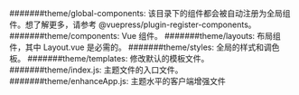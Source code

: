 #######theme/global-components: 该目录下的组件都会被自动注册为全局组件。想了解更多，请参考 @vuepress/plugin-register-components。
#######theme/components: Vue 组件。
#######theme/layouts: 布局组件，其中 Layout.vue 是必需的。
#######theme/styles: 全局的样式和调色板。
#######theme/templates: 修改默认的模板文件。
#######theme/index.js: 主题文件的入口文件。
#######theme/enhanceApp.js: 主题水平的客户端增强文件
